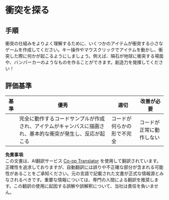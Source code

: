 <!--
CO_OP_TRANSLATOR_METADATA:
{
  "original_hash": "8a0a097b45e7c75a611e2795e4013f16",
  "translation_date": "2025-08-23T23:03:12+00:00",
  "source_file": "6-space-game/4-collision-detection/assignment.md",
  "language_code": "ja"
}
-->
# 衝突を探る

## 手順

衝突の仕組みをよりよく理解するために、いくつかのアイテムが衝突する小さなゲームを作成してください。キー操作やマウスクリックでアイテムを動かし、衝突した際に何かが起こるようにしましょう。例えば、隕石が地球に衝突する場面や、バンパーカーのようなものを作ることができます。創造力を発揮してください！

## 評価基準

| 基準     | 優秀                                                                                                                     | 適切                          | 改善が必要         |
| -------- | ------------------------------------------------------------------------------------------------------------------------ | ----------------------------- | ----------------- |
|          | 完全に動作するコードサンプルが作成され、アイテムがキャンバスに描画され、基本的な衝突が発生し、反応が起こる               | コードが何らかの形で不完全    | コードが正常に動作しない |

**免責事項**:  
この文書は、AI翻訳サービス [Co-op Translator](https://github.com/Azure/co-op-translator) を使用して翻訳されています。正確性を追求しておりますが、自動翻訳には誤りや不正確な部分が含まれる可能性があることをご承知ください。元の言語で記載された文書が正式な情報源とみなされるべきです。重要な情報については、専門の人間による翻訳を推奨します。この翻訳の使用に起因する誤解や誤解釈について、当社は責任を負いません。